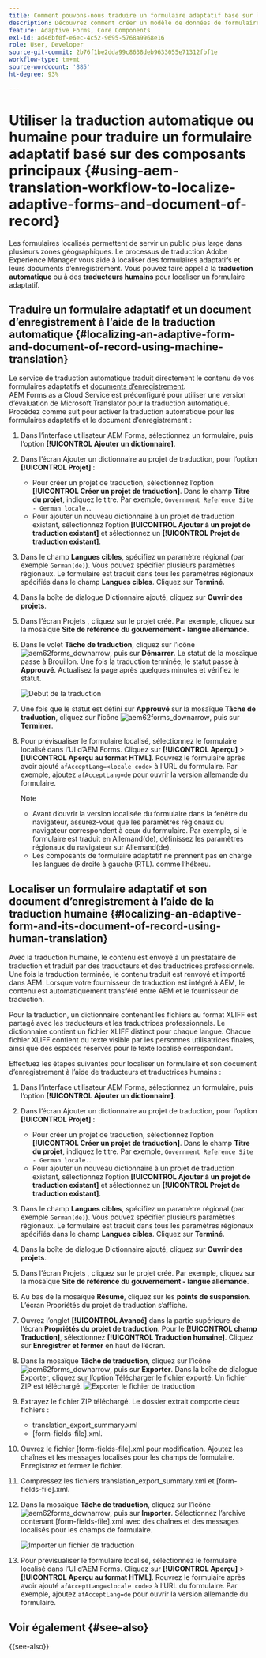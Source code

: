```yaml
---
title: Comment pouvons-nous traduire un formulaire adaptatif basé sur les composants principaux ?
description: Découvrez comment créer un modèle de données de formulaire (FDM) dans AEM Forms, tester le modèle avec des exemples de données et de services et configurer diverses options pour un modèle.
feature: Adaptive Forms, Core Components
exl-id: ad46bf0f-e6ec-4c52-9695-5768a9968e16
role: User, Developer
source-git-commit: 2b76f1be2dda99c8638deb9633055e71312fbf1e
workflow-type: tm+mt
source-wordcount: '885'
ht-degree: 93%

---
```


# Utiliser la traduction automatique ou humaine pour traduire un formulaire adaptatif basé sur des composants principaux {#using-aem-translation-workflow-to-localize-adaptive-forms-and-document-of-record}

Les formulaires localisés permettent de servir un public plus large dans plusieurs zones géographiques. Le processus de traduction Adobe Experience Manager vous aide à localiser des formulaires adaptatifs et leurs documents d’enregistrement. Vous pouvez faire appel à la **traduction automatique** ou à des **traducteurs humains** pour localiser un formulaire adaptatif.

## Traduire un formulaire adaptatif et un document d’enregistrement à l’aide de la traduction automatique {#localizing-an-adaptive-form-and-document-of-record-using-machine-translation}

Le service de traduction automatique traduit directement le contenu de vos formulaires adaptatifs et [documents d’enregistrement](/help/forms/generate-document-of-record-core-components.md). AEM Forms as a Cloud Service est préconfiguré pour utiliser une version d’évaluation de Microsoft Translator pour la traduction automatique. Procédez comme suit pour activer la traduction automatique pour les formulaires adaptatifs et le document d’enregistrement :

1. Dans l’interface utilisateur AEM Forms, sélectionnez un formulaire, puis l’option **[!UICONTROL Ajouter un dictionnaire]**.
1. Dans l’écran Ajouter un dictionnaire au projet de traduction, pour l’option **[!UICONTROL Projet]** :

   * Pour créer un projet de traduction, sélectionnez l’option **[!UICONTROL Créer un projet de traduction]**. Dans le champ **Titre du projet**, indiquez le titre. Par exemple, `Government Reference Site - German locale.`.
   * Pour ajouter un nouveau dictionnaire à un projet de traduction existant, sélectionnez l’option **[!UICONTROL Ajouter à un projet de traduction existant]** et sélectionnez un **[!UICONTROL Projet de traduction existant]**.
1. Dans le champ **Langues cibles**, spécifiez un paramètre régional (par exemple `German(de)`). Vous pouvez spécifier plusieurs paramètres régionaux. Le formulaire est traduit dans tous les paramètres régionaux spécifiés dans le champ **Langues cibles**. Cliquez sur **Terminé**.
1. Dans la boîte de dialogue Dictionnaire ajouté, cliquez sur **Ouvrir des projets**.
1. Dans l’écran Projets , cliquez sur le projet créé. Par exemple, cliquez sur la mosaïque **Site de référence du gouvernement - langue allemande**.
1. Dans le volet **Tâche de traduction**, cliquez sur l’icône ![aem62forms_downarrow](assets/aem62forms_downarrow.png), puis sur **Démarrer**. Le statut de la mosaïque passe à Brouillon. Une fois la traduction terminée, le statut passe à **Approuvé**. Actualisez la page après quelques minutes et vérifiez le statut.

   ![Début de la traduction](/help/forms/assets/adaptive-forms-core-components-start-translation.png)
1. Une fois que le statut est défini sur **Approuvé** sur la mosaïque **Tâche de traduction**, cliquez sur l’icône ![aem62forms_downarrow](assets/aem62forms_downarrow.png), puis sur **Terminer**.

1. Pour prévisualiser le formulaire localisé, sélectionnez le formulaire localisé dans l’UI d’AEM Forms. Cliquez sur **[!UICONTROL Aperçu]** > **[!UICONTROL Aperçu au format HTML]**. Rouvrez le formulaire après avoir ajouté `afAcceptLang=<locale code>` à l’URL du formulaire. Par exemple, ajoutez `afAcceptLang=de` pour ouvrir la version allemande du formulaire.


   >[!NOTE]
   >
   >* Avant d’ouvrir la version localisée du formulaire dans la fenêtre du navigateur, assurez-vous que les paramètres régionaux du navigateur correspondent à ceux du formulaire. Par exemple, si le formulaire est traduit en Allemand(de), définissez les paramètres régionaux du navigateur sur Allemand(de).
   >* Les composants de formulaire adaptatif ne prennent pas en charge les langues de droite à gauche (RTL). comme l’hébreu.

<!-- 
   Along with the Adaptive form, the auto-generated document of record is also localized.

   For more information on Document of Record settings and configuration, see:

   [Document of Record Template](/help/forms/using/generate-document-of-record-for-non-xfa-based-adaptive-forms.md#p-document-of-record-template-configuration-p)

   [Document of Record settings](/help/forms/using/generate-document-of-record-for-non-xfa-based-adaptive-forms.md#p-document-of-record-settings-p)

1. [Customize the branding information of the document of record](/help/forms/using/generate-document-of-record-for-non-xfa-based-adaptive-forms.md) and ensure that the browser locale is set to the same language to which you have localized the Adaptive Form using machine language. The browser locale helps localize the branding information in the document of record.
1. To view the localized document of record, select Generate Preview. The document of record PDF is generated and opened in a new tab in your browser.

-->

## Localiser un formulaire adaptatif et son document d’enregistrement à l’aide de la traduction humaine {#localizing-an-adaptive-form-and-its-document-of-record-using-human-translation}

Avec la traduction humaine, le contenu est envoyé à un prestataire de traduction et traduit par des traducteurs et des traductrices professionnels. Une fois la traduction terminée, le contenu traduit est renvoyé et importé dans AEM. Lorsque votre fournisseur de traduction est intégré à AEM, le contenu est automatiquement transféré entre AEM et le fournisseur de traduction.

Pour la traduction, un dictionnaire contenant les fichiers au format XLIFF est partagé avec les traducteurs et les traductrices professionnels. Le dictionnaire contient un fichier XLIFF distinct pour chaque langue. Chaque fichier XLIFF contient du texte visible par les personnes utilisatrices finales, ainsi que des espaces réservés pour le texte localisé correspondant.

Effectuez les étapes suivantes pour localiser un formulaire et son document d’enregistrement à l’aide de traducteurs et traductrices humains :

1. Dans l’interface utilisateur AEM Forms, sélectionnez un formulaire, puis l’option **[!UICONTROL Ajouter un dictionnaire]**.
1. Dans l’écran Ajouter un dictionnaire au projet de traduction, pour l’option **[!UICONTROL Projet]** :

   * Pour créer un projet de traduction, sélectionnez l’option **[!UICONTROL Créer un projet de traduction]**. Dans le champ **Titre du projet**, indiquez le titre. Par exemple, `Government Reference Site - German locale.`.
   * Pour ajouter un nouveau dictionnaire à un projet de traduction existant, sélectionnez l’option **[!UICONTROL Ajouter à un projet de traduction existant]** et sélectionnez un **[!UICONTROL Projet de traduction existant]**.
1. Dans le champ **Langues cibles**, spécifiez un paramètre régional (par exemple `German(de)`). Vous pouvez spécifier plusieurs paramètres régionaux. Le formulaire est traduit dans tous les paramètres régionaux spécifiés dans le champ **Langues cibles**. Cliquez sur **Terminé**.
1. Dans la boîte de dialogue Dictionnaire ajouté, cliquez sur **Ouvrir des projets**.
1. Dans l’écran Projets , cliquez sur le projet créé. Par exemple, cliquez sur la mosaïque **Site de référence du gouvernement - langue allemande**.
1. Au bas de la mosaïque **Résumé**, cliquez sur les **points de suspension**. L’écran Propriétés du projet de traduction s’affiche.
1. Ouvrez l’onglet **[!UICONTROL Avancé]** dans la partie supérieure de l’écran **Propriétés du projet de traduction**. Pour le **[!UICONTROL champ Traduction]**, sélectionnez **[!UICONTROL Traduction humaine]**. Cliquez sur **Enregistrer et fermer** en haut de l’écran.
1. Dans la mosaïque **Tâche de traduction**, cliquez sur l’icône ![aem62forms_downarrow](assets/aem62forms_downarrow.png), puis sur **Exporter**. Dans la boîte de dialogue Exporter, cliquez sur l’option Télécharger le fichier exporté. Un fichier ZIP est téléchargé.
   ![Exporter le fichier de traduction](/help/forms/assets/adaptive-forms-core-components-start-translation-export.png)
1. Extrayez le fichier ZIP téléchargé. Le dossier extrait comporte deux fichiers :
   * translation_export_summary.xml
   * [form-fields-file].xml.
1. Ouvrez le fichier [form-fields-file].xml pour modification. Ajoutez les chaînes et les messages localisés pour les champs de formulaire. Enregistrez et fermez le fichier.
1. Compressez les fichiers translation_export_summary.xml et [form-fields-file].xml.
1. Dans la mosaïque **Tâche de traduction**, cliquez sur l’icône ![aem62forms_downarrow](assets/aem62forms_downarrow.png), puis sur **Importer**. Sélectionnez l’archive contenant [form-fields-file].xml avec des chaînes et des messages localisés pour les champs de formulaire.

   ![Importer un fichier de traduction](/help/forms/assets/adaptive-forms-core-components-start-translation-import.png)

1. Pour prévisualiser le formulaire localisé, sélectionnez le formulaire localisé dans l’UI d’AEM Forms. Cliquez sur **[!UICONTROL Aperçu]** > **[!UICONTROL Aperçu au format HTML]**. Rouvrez le formulaire après avoir ajouté `afAcceptLang=<locale code>` à l’URL du formulaire. Par exemple, ajoutez `afAcceptLang=de` pour ouvrir la version allemande du formulaire.

## Voir également {#see-also}

{{see-also}}